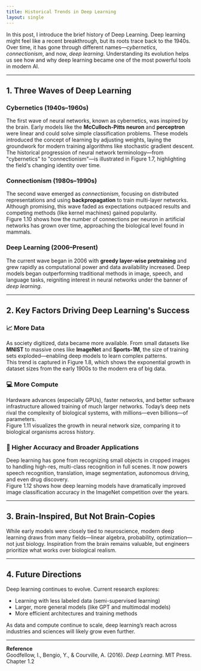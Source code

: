 ```yaml
---
title: Historical Trends in Deep Learning
layout: single
---
```


In this post, I introduce the brief history of Deep Learning. Deep learning might feel like a recent breakthrough, but its roots trace back to the 1940s. Over time, it has gone through different names—*cybernetics*, *connectionism*, and now, *deep learning*. Understanding its evolution helps us see how and why deep learning became one of the most powerful tools in modern AI.

---

## 1. Three Waves of Deep Learning

### Cybernetics (1940s–1960s)
The first wave of neural networks, known as cybernetics, was inspired by the brain. Early models like the **McCulloch-Pitts neuron** and **perceptron** were linear and could solve simple classification problems. These models introduced the concept of learning by adjusting weights, laying the groundwork for modern training algorithms like stochastic gradient descent.  
The historical progression of neural network terminology—from "cybernetics" to "connectionism"—is illustrated in Figure 1.7, highlighting the field's changing identity over time.

### Connectionism (1980s–1990s)
The second wave emerged as *connectionism*, focusing on distributed representations and using **backpropagation** to train multi-layer networks. Although promising, this wave faded as expectations outpaced results and competing methods (like kernel machines) gained popularity.  
Figure 1.10 shows how the number of connections per neuron in artificial networks has grown over time, approaching the biological level found in mammals.

### Deep Learning (2006–Present)
The current wave began in 2006 with **greedy layer-wise pretraining** and grew rapidly as computational power and data availability increased. Deep models began outperforming traditional methods in image, speech, and language tasks, reigniting interest in neural networks under the banner of *deep learning*.

---

## 2. Key Factors Driving Deep Learning's Success

### 📈 More Data
As society digitized, data became more available. From small datasets like **MNIST** to massive ones like **ImageNet** and **Sports-1M**, the size of training sets exploded—enabling deep models to learn complex patterns.  
This trend is captured in Figure 1.8, which shows the exponential growth in dataset sizes from the early 1900s to the modern era of big data.

### 💻 More Compute
Hardware advances (especially GPUs), faster networks, and better software infrastructure allowed training of much larger networks. Today’s deep nets rival the complexity of biological systems, with millions—even billions—of parameters.  
Figure 1.11 visualizes the growth in neural network size, comparing it to biological organisms across history.

### 🎯 Higher Accuracy and Broader Applications
Deep learning has gone from recognizing small objects in cropped images to handling high-res, multi-class recognition in full scenes. It now powers speech recognition, translation, image segmentation, autonomous driving, and even drug discovery.  
Figure 1.12 shows how deep learning models have dramatically improved image classification accuracy in the ImageNet competition over the years.

---

## 3. Brain-Inspired, But Not Brain-Copies
While early models were closely tied to neuroscience, modern deep learning draws from many fields—linear algebra, probability, optimization—not just biology. Inspiration from the brain remains valuable, but engineers prioritize what works over biological realism.

---

## 4. Future Directions
Deep learning continues to evolve. Current research explores:
- Learning with less labeled data (semi-supervised learning)
- Larger, more general models (like GPT and multimodal models)
- More efficient architectures and training methods

As data and compute continue to scale, deep learning’s reach across industries and sciences will likely grow even further.

---

**Reference**  
Goodfellow, I., Bengio, Y., & Courville, A. (2016). *Deep Learning*. MIT Press. Chapter 1.2

